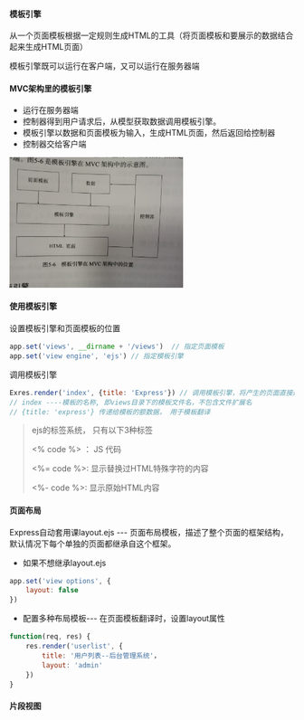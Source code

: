 #### 模板引擎

从一个页面模板根据一定规则生成HTML的工具（将页面模板和要展示的数据结合起来生成HTML页面）

模板引擎既可以运行在客户端，又可以运行在服务器端

#### MVC架构里的模板引擎

- 运行在服务器端
- 控制器得到用户请求后，从模型获取数据调用模板引擎。
- 模板引擎以数据和页面模板为输入，生成HTML页面，然后返回给控制器
- 控制器交给客户端

<img src="../..\img\模板引擎在MVC架构中的位置.jpg" style="zoom:30%;" />

#### 使用模板引擎

设置模板引擎和页面模板的位置

```javascript
app.set('views', __dirname + '/views')  // 指定页面模板
app.set('view engine', 'ejs') // 指定模板引擎
```

调用模板引擎

```javascript
Exres.render('index', {title: 'Express'}) // 调用模板引擎，将产生的页面直接返回给客户端
// index ----模板的名称, 即views目录下的模板文件名，不包含文件扩展名
// {title: 'express'} 传递给模板的额数据， 用于模板翻译
```

> ejs的标签系统， 只有以下3种标签
>
> <% code %> ： JS 代码
>
> <%= code %>: 显示替换过HTML特殊字符的内容
>
> <%- code %>: 显示原始HTML内容

#### 页面布局

Express自动套用课layout.ejs --- 页面布局模板，描述了整个页面的框架结构，默认情况下每个单独的页面都继承自这个框架。

- 如果不想继承layout.ejs

```javascript
app.set('view options', {
    layout: false
})
```

- 配置多种布局模板--- 在页面模板翻译时，设置layout属性

```javascript
function(req, res) {
    res.render('userlist', {
        title: '用户列表--后台管理系统'，
        layout: 'admin'
    })
}
```

#### 片段视图

